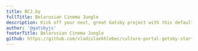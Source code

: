 ```yaml
---
title: BCJ.by
fullTitle: Belarusian Cinema Jungle
description: Kick off your next, great Gatsby project with this default starter. This barebones starter ships with the main Gatsby configuration files you might need.
author: '@gatsbyjs'
footerTitle: Belarusian Cinema Jungle
github: https://github.com/vladislavkhlebec/culture-portal-getsby-starter'
---
```


